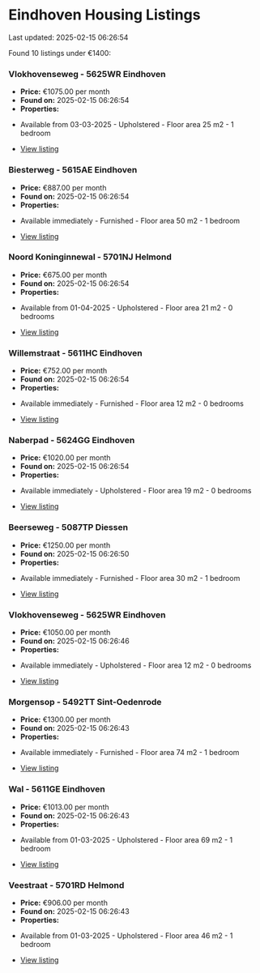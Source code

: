 # Eindhoven Housing Listings

Last updated: 2025-02-15 06:26:54

Found 10 listings under €1400:

### Vlokhovenseweg - 5625WR Eindhoven
* **Price:** €1075.00 per month
* **Found on:** 2025-02-15 06:26:54
* **Properties:**
- Available from 03-03-2025
				- Upholstered				- Floor area 25 m2
				- 1 bedroom
* [View listing](https://www.rotsvast.nl/en/eindhoven-vlokhovenseweg-H1026319782/)

### Biesterweg - 5615AE Eindhoven
* **Price:** €887.00 per month
* **Found on:** 2025-02-15 06:26:54
* **Properties:**
- Available immediately
				- Furnished				- Floor area 50 m2
				- 1 bedroom
* [View listing](https://www.rotsvast.nl/en/eindhoven-biesterweg-H1026319267/)

### Noord Koninginnewal - 5701NJ Helmond
* **Price:** €675.00 per month
* **Found on:** 2025-02-15 06:26:54
* **Properties:**
- Available from 01-04-2025
				- Upholstered				- Floor area 21 m2
				- 0 bedrooms
* [View listing](https://www.rotsvast.nl/en/helmond-noord-koninginnewal-H1026319066/)

### Willemstraat - 5611HC Eindhoven
* **Price:** €752.00 per month
* **Found on:** 2025-02-15 06:26:54
* **Properties:**
- Available immediately
				- Furnished				- Floor area 12 m2
				- 0 bedrooms
* [View listing](https://www.rotsvast.nl/en/eindhoven-willemstraat-H1026319815/)

### Naberpad - 5624GG Eindhoven
* **Price:** €1020.00 per month
* **Found on:** 2025-02-15 06:26:54
* **Properties:**
- Available immediately
				- Upholstered				- Floor area 19 m2
				- 0 bedrooms
* [View listing](https://www.rotsvast.nl/en/eindhoven-naberpad-H1026319562/)

### Beerseweg - 5087TP Diessen
* **Price:** €1250.00 per month
* **Found on:** 2025-02-15 06:26:50
* **Properties:**
- Available immediately
				- Furnished				- Floor area 30 m2
				- 1 bedroom
* [View listing](https://www.rotsvast.nl/en/diessen-beerseweg-H1026319591/)

### Vlokhovenseweg - 5625WR Eindhoven
* **Price:** €1050.00 per month
* **Found on:** 2025-02-15 06:26:46
* **Properties:**
- Available immediately
				- Upholstered				- Floor area 12 m2
				- 0 bedrooms
* [View listing](https://www.rotsvast.nl/en/eindhoven-vlokhovenseweg-H1026319635/)

### Morgensop - 5492TT Sint-Oedenrode
* **Price:** €1300.00 per month
* **Found on:** 2025-02-15 06:26:43
* **Properties:**
- Available immediately
				- Furnished				- Floor area 74 m2
				- 1 bedroom
* [View listing](https://www.rotsvast.nl/en/sint-oedenrode-morgensop-H1026319895/)

### Wal - 5611GE Eindhoven
* **Price:** €1013.00 per month
* **Found on:** 2025-02-15 06:26:43
* **Properties:**
- Available from 01-03-2025
				- Upholstered				- Floor area 69 m2
				- 1 bedroom
* [View listing](https://www.rotsvast.nl/en/eindhoven-wal-H1026310498/)

### Veestraat - 5701RD Helmond
* **Price:** €906.00 per month
* **Found on:** 2025-02-15 06:26:43
* **Properties:**
- Available from 01-03-2025
				- Upholstered				- Floor area 46 m2
				- 1 bedroom
* [View listing](https://www.rotsvast.nl/en/helmond-veestraat-H1026319202/)

